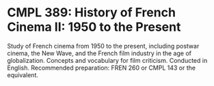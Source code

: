 # CMPL 389: History of French Cinema II: 1950 to the Present

Study of French cinema from 1950 to the present, including postwar cinema, the New Wave, and the French film industry in the age of globalization. Concepts and vocabulary for film criticism. Conducted in English. Recommended preparation: FREN 260 or CMPL 143 or the equivalent.
